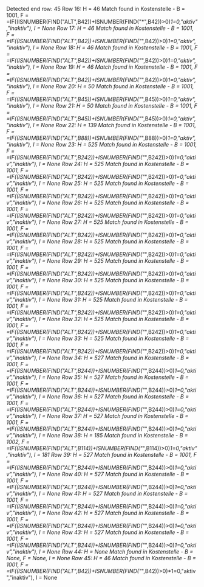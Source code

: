 Detected end row: 45
Row 16: H = 46
  Match found in Kostenstelle - B = 1001, F = =IF((ISNUMBER(FIND("ALT",B42))+ISNUMBER(FIND("*",B42))>0)*1=0,"aktiv","inaktiv"), I = None
Row 17: H = 46
  Match found in Kostenstelle - B = 1001, F = =IF((ISNUMBER(FIND("ALT",B42))+ISNUMBER(FIND("*",B42))>0)*1=0,"aktiv","inaktiv"), I = None
Row 18: H = 46
  Match found in Kostenstelle - B = 1001, F = =IF((ISNUMBER(FIND("ALT",B42))+ISNUMBER(FIND("*",B42))>0)*1=0,"aktiv","inaktiv"), I = None
Row 19: H = 46
  Match found in Kostenstelle - B = 1001, F = =IF((ISNUMBER(FIND("ALT",B42))+ISNUMBER(FIND("*",B42))>0)*1=0,"aktiv","inaktiv"), I = None
Row 20: H = 50
  Match found in Kostenstelle - B = 1001, F = =IF((ISNUMBER(FIND("ALT",B45))+ISNUMBER(FIND("*",B45))>0)*1=0,"aktiv","inaktiv"), I = None
Row 21: H = 50
  Match found in Kostenstelle - B = 1001, F = =IF((ISNUMBER(FIND("ALT",B45))+ISNUMBER(FIND("*",B45))>0)*1=0,"aktiv","inaktiv"), I = None
Row 22: H = 139
  Match found in Kostenstelle - B = 1001, F = =IF((ISNUMBER(FIND("ALT",B88))+ISNUMBER(FIND("*",B88))>0)*1=0,"aktiv","inaktiv"), I = None
Row 23: H = 525
  Match found in Kostenstelle - B = 1001, F = =IF((ISNUMBER(FIND("ALT",B242))+ISNUMBER(FIND("*",B242))>0)*1=0,"aktiv","inaktiv"), I = None
Row 24: H = 525
  Match found in Kostenstelle - B = 1001, F = =IF((ISNUMBER(FIND("ALT",B242))+ISNUMBER(FIND("*",B242))>0)*1=0,"aktiv","inaktiv"), I = None
Row 25: H = 525
  Match found in Kostenstelle - B = 1001, F = =IF((ISNUMBER(FIND("ALT",B242))+ISNUMBER(FIND("*",B242))>0)*1=0,"aktiv","inaktiv"), I = None
Row 26: H = 525
  Match found in Kostenstelle - B = 1001, F = =IF((ISNUMBER(FIND("ALT",B242))+ISNUMBER(FIND("*",B242))>0)*1=0,"aktiv","inaktiv"), I = None
Row 27: H = 525
  Match found in Kostenstelle - B = 1001, F = =IF((ISNUMBER(FIND("ALT",B242))+ISNUMBER(FIND("*",B242))>0)*1=0,"aktiv","inaktiv"), I = None
Row 28: H = 525
  Match found in Kostenstelle - B = 1001, F = =IF((ISNUMBER(FIND("ALT",B242))+ISNUMBER(FIND("*",B242))>0)*1=0,"aktiv","inaktiv"), I = None
Row 29: H = 525
  Match found in Kostenstelle - B = 1001, F = =IF((ISNUMBER(FIND("ALT",B242))+ISNUMBER(FIND("*",B242))>0)*1=0,"aktiv","inaktiv"), I = None
Row 30: H = 525
  Match found in Kostenstelle - B = 1001, F = =IF((ISNUMBER(FIND("ALT",B242))+ISNUMBER(FIND("*",B242))>0)*1=0,"aktiv","inaktiv"), I = None
Row 31: H = 525
  Match found in Kostenstelle - B = 1001, F = =IF((ISNUMBER(FIND("ALT",B242))+ISNUMBER(FIND("*",B242))>0)*1=0,"aktiv","inaktiv"), I = None
Row 32: H = 525
  Match found in Kostenstelle - B = 1001, F = =IF((ISNUMBER(FIND("ALT",B242))+ISNUMBER(FIND("*",B242))>0)*1=0,"aktiv","inaktiv"), I = None
Row 33: H = 525
  Match found in Kostenstelle - B = 1001, F = =IF((ISNUMBER(FIND("ALT",B242))+ISNUMBER(FIND("*",B242))>0)*1=0,"aktiv","inaktiv"), I = None
Row 34: H = 527
  Match found in Kostenstelle - B = 1001, F = =IF((ISNUMBER(FIND("ALT",B244))+ISNUMBER(FIND("*",B244))>0)*1=0,"aktiv","inaktiv"), I = None
Row 35: H = 527
  Match found in Kostenstelle - B = 1001, F = =IF((ISNUMBER(FIND("ALT",B244))+ISNUMBER(FIND("*",B244))>0)*1=0,"aktiv","inaktiv"), I = None
Row 36: H = 527
  Match found in Kostenstelle - B = 1001, F = =IF((ISNUMBER(FIND("ALT",B244))+ISNUMBER(FIND("*",B244))>0)*1=0,"aktiv","inaktiv"), I = None
Row 37: H = 527
  Match found in Kostenstelle - B = 1001, F = =IF((ISNUMBER(FIND("ALT",B244))+ISNUMBER(FIND("*",B244))>0)*1=0,"aktiv","inaktiv"), I = None
Row 38: H = 185
  Match found in Kostenstelle - B = 1002, F = =IF((ISNUMBER(FIND("ALT",B114))+ISNUMBER(FIND("*",B114))>0)*1=0,"aktiv","inaktiv"), I = 181
Row 39: H = 527
  Match found in Kostenstelle - B = 1001, F = =IF((ISNUMBER(FIND("ALT",B244))+ISNUMBER(FIND("*",B244))>0)*1=0,"aktiv","inaktiv"), I = None
Row 40: H = 527
  Match found in Kostenstelle - B = 1001, F = =IF((ISNUMBER(FIND("ALT",B244))+ISNUMBER(FIND("*",B244))>0)*1=0,"aktiv","inaktiv"), I = None
Row 41: H = 527
  Match found in Kostenstelle - B = 1001, F = =IF((ISNUMBER(FIND("ALT",B244))+ISNUMBER(FIND("*",B244))>0)*1=0,"aktiv","inaktiv"), I = None
Row 42: H = 527
  Match found in Kostenstelle - B = 1001, F = =IF((ISNUMBER(FIND("ALT",B244))+ISNUMBER(FIND("*",B244))>0)*1=0,"aktiv","inaktiv"), I = None
Row 43: H = 527
  Match found in Kostenstelle - B = 1001, F = =IF((ISNUMBER(FIND("ALT",B244))+ISNUMBER(FIND("*",B244))>0)*1=0,"aktiv","inaktiv"), I = None
Row 44: H = None
  Match found in Kostenstelle - B = None, F = None, I = None
Row 45: H = 46
  Match found in Kostenstelle - B = 1001, F = =IF((ISNUMBER(FIND("ALT",B42))+ISNUMBER(FIND("*",B42))>0)*1=0,"aktiv","inaktiv"), I = None

